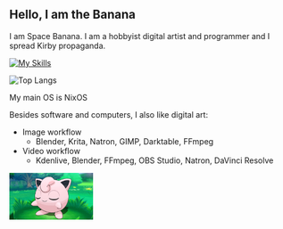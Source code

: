 ## Hello, I am the Banana
I am Space Banana. I am a hobbyist digital artist and programmer and I spread Kirby propaganda.

[![My Skills](https://skillicons.dev/icons?i=linux,bsd,blender,scala,ruby,java,bash,rust,python,lua,unity,neovim,vim)](https://skillicons.dev)
   
![Top Langs](https://github-readme-stats.vercel.app/api/top-langs/?username=spacebanana420&layout=compact&theme=dark)

My main OS is NixOS

Besides software and computers, I also like digital art:

- Image workflow
  - Blender, Krita, Natron, GIMP, Darktable, FFmpeg
- Video workflow
  - Kdenlive, Blender, FFmpeg, OBS Studio, Natron, DaVinci Resolve

<img src="jigglypuff%202.png" width="150" />
